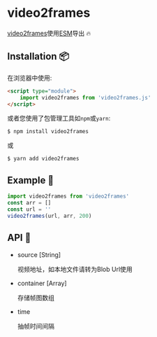 # video2frames

[video2frames]()使用[ESM](https://developer.mozilla.org/en-US/docs/Web/JavaScript/Guide/Modules)导出 🔥

## Installation 📦


在浏览器中使用:
```html
<script type="module">
    import video2frames from 'video2frames.js'
</script>
```
或者您使用了包管理工具如`npm`或`yarn`:
```shell
$ npm install video2frames
```
或
```shell
$ yarn add video2frames
```

## Example 👏
```js
import video2frames from 'video2frames'
const arr = []
const url = ''
video2frames(url, arr, 200)
```

## API 🌟
- source [String]

    视频地址，如本地文件请转为Blob Url使用
- container [Array]

    存储帧图数组
- time

    抽帧时间间隔